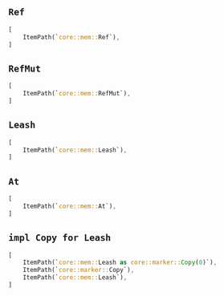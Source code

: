 ## `Ref`

```rust
[
    ItemPath(`core::mem::Ref`),
]
```

## `RefMut`

```rust
[
    ItemPath(`core::mem::RefMut`),
]
```

## `Leash`

```rust
[
    ItemPath(`core::mem::Leash`),
]
```

## `At`

```rust
[
    ItemPath(`core::mem::At`),
]
```

## `impl Copy for Leash`

```rust
[
    ItemPath(`core::mem::Leash as core::marker::Copy(0)`),
    ItemPath(`core::marker::Copy`),
    ItemPath(`core::mem::Leash`),
]
```
